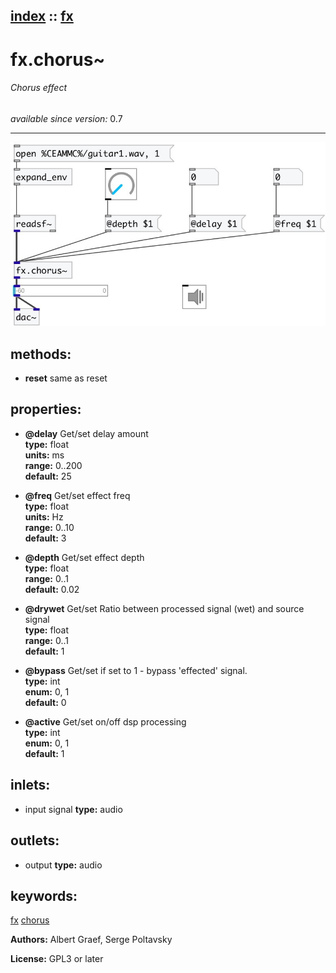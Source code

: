 [index](index.html) :: [fx](category_fx.html)
---

# fx.chorus~

###### Chorus effect

*available since version:* 0.7

---




[![example](../examples/img/fx.chorus~.jpg)](../examples/pd/fx.chorus~.pd)





## methods:

* **reset**
same as reset<br>




## properties:

* **@delay** 
Get/set delay amount<br>
__type:__ float<br>
__units:__ ms<br>
__range:__ 0..200<br>
__default:__ 25<br>

* **@freq** 
Get/set effect freq<br>
__type:__ float<br>
__units:__ Hz<br>
__range:__ 0..10<br>
__default:__ 3<br>

* **@depth** 
Get/set effect depth<br>
__type:__ float<br>
__range:__ 0..1<br>
__default:__ 0.02<br>

* **@drywet** 
Get/set Ratio between processed signal (wet) and source signal<br>
__type:__ float<br>
__range:__ 0..1<br>
__default:__ 1<br>

* **@bypass** 
Get/set if set to 1 - bypass &#39;effected&#39; signal.<br>
__type:__ int<br>
__enum:__ 0, 1<br>
__default:__ 0<br>

* **@active** 
Get/set on/off dsp processing<br>
__type:__ int<br>
__enum:__ 0, 1<br>
__default:__ 1<br>



## inlets:

* input signal 
__type:__ audio<br>



## outlets:

* output
__type:__ audio<br>



## keywords:

[fx](keywords/fx.html)
[chorus](keywords/chorus.html)






**Authors:** Albert Graef, Serge Poltavsky




**License:** GPL3 or later






